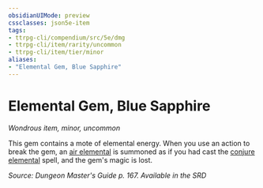```yaml
---
obsidianUIMode: preview
cssclasses: json5e-item
tags:
- ttrpg-cli/compendium/src/5e/dmg
- ttrpg-cli/item/rarity/uncommon
- ttrpg-cli/item/tier/minor
aliases: 
- "Elemental Gem, Blue Sapphire"
---
```

# Elemental Gem, Blue Sapphire
*Wondrous item, minor, uncommon*  



This gem contains a mote of elemental energy. When you use an action to break the gem, an [air elemental](/3-Mechanics/CLI/Compendium/bestiary/elemental/air-elemental.md) is summoned as if you had cast the [conjure elemental](/3-Mechanics/CLI/Compendium/spells/conjure-elemental.md) spell, and the gem's magic is lost.

*Source: Dungeon Master's Guide p. 167. Available in the <span title='Systems Reference Document (5.1)'>SRD</span>*